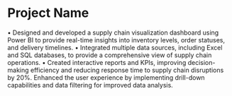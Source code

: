 # Project Name
•	Designed and developed a supply chain visualization dashboard using Power BI to provide real-time insights into inventory levels, order statuses, and delivery timelines.
•	Integrated multiple data sources, including Excel and SQL databases, to provide a comprehensive view of supply chain operations.
•	Created interactive reports and KPIs, improving decision-making efficiency and reducing response time to supply chain disruptions by 20%.
Enhanced the user experience by implementing drill-down capabilities and data filtering for improved data analysis.


